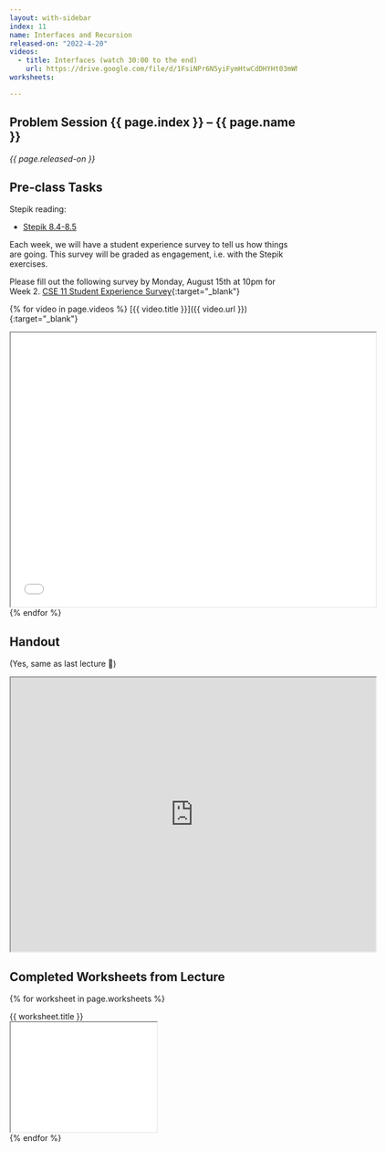 ```yaml
---
layout: with-sidebar
index: 11
name: Interfaces and Recursion
released-on: "2022-4-20"
videos:
  - title: Interfaces (watch 30:00 to the end)
    url: https://drive.google.com/file/d/1FsiNPr6N5yiFymHtwCdDHYHt03mWNw_Q
worksheets:

---
```


## Problem Session {{ page.index }} – {{ page.name }}

_{{ page.released-on }}_

## Pre-class Tasks

Stepik reading:
- [Stepik 8.4-8.5](https://stepik.org/lesson/574433/step/1?unit=569019)

Each week, we will have a student experience survey to tell us how things are going. This survey will be 
graded as engagement, i.e. with the Stepik exercises.

Please fill out the following survey by Monday, August 15th at 10pm for Week 2.
[CSE 11 Student Experience Survey](https://forms.gle/REPLN8uneDgucLE29){:target="_blank"} 

{% for video in page.videos %}
[{{ video.title }}]({{ video.url }}){:target="_blank"}

<iframe src="{{ video.url }}/preview" width="640" height="480" allow="autoplay"></iframe>
{% endfor %}

## Handout

(Yes, same as last lecture 🙂)

<iframe src="https://drive.google.com/file/d/1nUCwjiK6tzwEyRciOayfLks_7hh-Hfxs/preview" width="640" height="480" allow="autoplay"></iframe>

## Completed Worksheets from Lecture

{% for worksheet in page.worksheets %}
<div class="worksheetBox">
{{ worksheet.title }}
<br>
<iframe src="{{ worksheet.url }}/preview" width="256" height="192" allow="autoplay"></iframe>
</div>
{% endfor %}
